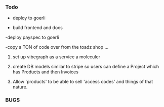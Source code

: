 ### Todo  
  
 - deploy to goerli 

- build frontend and docs 




-deploy payspec to goerli

-copy a TON of code over from the toadz shop ...
 1. set up vibegraph as a service a moleculer  
 2. create DB models similar to stripe so users can define a Project which has Products and then Invoices 

 3. Allow 'products' to be able to sell 'access codes' and things of that nature.  



### BUGS 


  
 